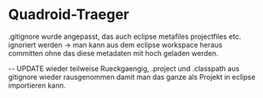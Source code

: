 Quadroid-Traeger
================

.gitignore wurde angepasst, das auch eclipse metafiles projectfiles etc.
ignoriert werden -> man kann aus dem eclipse workspace heraus committen
ohne das diese metadaten mit hoch geladen werden.

-- UPDATE wieder teilweise Rueckgaengig, .project und .classpath aus gitignore wieder rausgenommen
damit man das ganze als Projekt in eclipse importieren kann.
